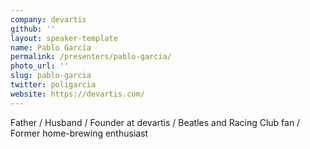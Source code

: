 ```yaml
---
company: devartis
github: ''
layout: speaker-template
name: Pablo García
permalink: /presenters/pablo-garcia/
photo_url: ''
slug: pablo-garcia
twitter: poligarcia
website: https://devartis.com/
---
```


Father / Husband / Founder at devartis / Beatles and Racing Club fan / Former home-brewing enthusiast
